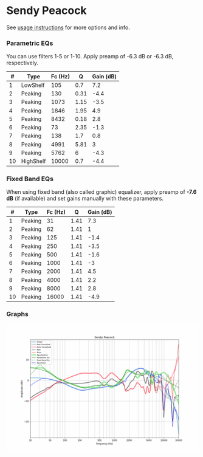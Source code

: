 # Sendy Peacock
See [usage instructions](https://github.com/jaakkopasanen/AutoEq#usage) for more options and info.

### Parametric EQs
You can use filters 1-5 or 1-10. Apply preamp of -6.3 dB or -6.3 dB, respectively.

|   # | Type      |   Fc (Hz) |    Q |   Gain (dB) |
|-----|-----------|-----------|------|-------------|
|   1 | LowShelf  |       105 | 0.7  |         7.2 |
|   2 | Peaking   |       130 | 0.31 |        -4.4 |
|   3 | Peaking   |      1073 | 1.15 |        -3.5 |
|   4 | Peaking   |      1846 | 1.95 |         4.9 |
|   5 | Peaking   |      8432 | 0.18 |         2.8 |
|   6 | Peaking   |        73 | 2.35 |        -1.3 |
|   7 | Peaking   |       138 | 1.7  |         0.8 |
|   8 | Peaking   |      4991 | 5.81 |         3   |
|   9 | Peaking   |      5762 | 6    |        -4.3 |
|  10 | HighShelf |     10000 | 0.7  |        -4.4 |

### Fixed Band EQs
When using fixed band (also called graphic) equalizer, apply preamp of **-7.6 dB** (if available) and set gains manually with these parameters.

|   # | Type    |   Fc (Hz) |    Q |   Gain (dB) |
|-----|---------|-----------|------|-------------|
|   1 | Peaking |        31 | 1.41 |         7.3 |
|   2 | Peaking |        62 | 1.41 |         1   |
|   3 | Peaking |       125 | 1.41 |        -1.4 |
|   4 | Peaking |       250 | 1.41 |        -3.5 |
|   5 | Peaking |       500 | 1.41 |        -1.6 |
|   6 | Peaking |      1000 | 1.41 |        -3   |
|   7 | Peaking |      2000 | 1.41 |         4.5 |
|   8 | Peaking |      4000 | 1.41 |         2.2 |
|   9 | Peaking |      8000 | 1.41 |         2.8 |
|  10 | Peaking |     16000 | 1.41 |        -4.9 |

### Graphs
![](./Sendy%20Peacock.png)
